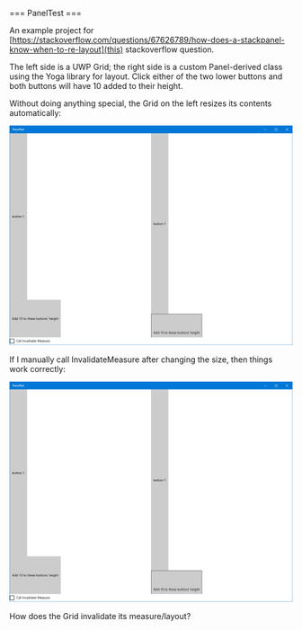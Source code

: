 === PanelTest ===

An example project for [https://stackoverflow.com/questions/67626789/how-does-a-stackpanel-know-when-to-re-layout](this) stackoverflow question.

The left side is a UWP Grid; the right side is a custom Panel-derived class using the Yoga library
for layout.  Click either of the two lower buttons and both buttons will have 10 added to their
height.

Without doing anything special, the Grid on the left resizes its contents automatically:

<a href="screenshots/noinvalidate.png"><img src="screenshots/noinvalidate.png" alt="InvalidateMeasure is not called" width="600"/></a>

If I manually call InvalidateMeasure after changing the size, then things work correctly:

<a href="screenshots/noinvalidate.png"><img src="screenshots/noinvalidate.png" alt="InvalidateMeasure is called" width="600"/></a>

How does the Grid invalidate its measure/layout?

